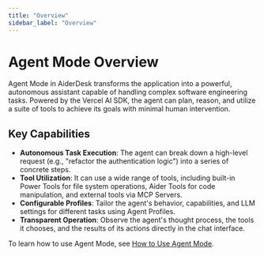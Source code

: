 ```yaml
---
title: "Overview"
sidebar_label: "Overview"
---
```


# Agent Mode Overview

Agent Mode in AiderDesk transforms the application into a powerful, autonomous assistant capable of handling complex software engineering tasks. Powered by the Vercel AI SDK, the agent can plan, reason, and utilize a suite of tools to achieve its goals with minimal human intervention.

## Key Capabilities

- **Autonomous Task Execution**: The agent can break down a high-level request (e.g., "refactor the authentication logic") into a series of concrete steps.
- **Tool Utilization**: It can use a wide range of tools, including built-in Power Tools for file system operations, Aider Tools for code manipulation, and external tools via MCP Servers.
- **Configurable Profiles**: Tailor the agent's behavior, capabilities, and LLM settings for different tasks using Agent Profiles.
- **Transparent Operation**: Observe the agent's thought process, the tools it chooses, and the results of its actions directly in the chat interface.


To learn how to use Agent Mode, see [How to Use Agent Mode](./how-to-use.md).


